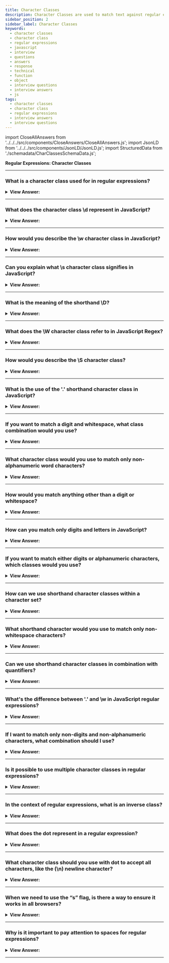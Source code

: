 ```yaml
---
title: Character Classes
description: Character Classes are used to match text against regular expressions. A character class is a special notation that matches any symbol from a set. Questions
sidebar_position: 2
sidebar_label: Character Classes
keywords:
  - character classes
  - character class
  - regular expressions
  - javascript
  - interview
  - questions
  - answers
  - response
  - technical
  - function
  - object
  - interview questions
  - interview answers
  - js
tags:
  - character classes
  - character class
  - regular expressions
  - interview answers
  - interview questions
---
```


import CloseAllAnswers from '../../../src/components/CloseAnswers/CloseAllAnswers.js';
import JsonLD from '../../../src/components/JsonLD/JsonLD.js';
import StructuredData from './schemadata/CharClassesSchemaData.js';

<JsonLD data={StructuredData} />

<head>
  <title>Character Classes | Regular Expressions Interview Questions</title>
</head>

**Regular Expressions: Character Classes**

<CloseAllAnswers />

---

### What is a character class used for in regular expressions?

<details>
  <summary><strong>View Answer:</strong></summary>
  <div>
  <div><strong>Interview Response:</strong> A character class is a special notation that matches any symbol from a particular set. The most common character classes are \d, \s, and \w used to add additional parameters for regular expressions to manipulate strings. A RegExp may contain both regular symbols and character classes.
    </div><br />
  <div><strong className="codeExample">Code Example:</strong><br /><br />

  <div></div>

```js
let str = 'Is there CSS4?';
let regexp = /CSS\d/;

console.log(str.match(regexp)); // logs CSS4
```

  </div>
  </div>
</details>

---

### What does the character class \d represent in JavaScript?

<details>
  <summary><strong>View Answer:</strong></summary>
  <div>
  <div><strong>Interview Response:</strong> In JavaScript regular expressions, the character class `\d` represents any digit from 0 to 9. It's equivalent to the character set `[0-9]`.
  </div><br />
  <div><strong className="codeExample">Code Example:</strong><br /><br />

  <div></div>

```javascript
let str = '123 abc';
let match = str.match(/\d/g); // match is now ["1", "2", "3"]
```

  </div>
  </div>
</details>

---

### How would you describe the \w character class in JavaScript?

<details>
  <summary><strong>View Answer:</strong></summary>
  <div>
  <div><strong>Interview Response:</strong> In JavaScript regular expressions, the character class `\w` represents any alphanumeric character including the underscore. It's equivalent to the character set `[A-Za-z0-9_]`.
  </div><br />
  <div><strong className="codeExample">Technical Details:</strong><br /><br />

  <div></div>

It includes:

- Uppercase letters (A-Z)
- Lowercase letters (a-z)
- Digits (0-9)
- The underscore (_)

Here's an example of how you might use it:

```javascript
let str = 'abc123_ def';
let match = str.match(/\w/g); // match is now ["a", "b", "c", "1", "2", "3", "_", "d", "e", "f"]
```

  </div>
  </div>
</details>

---

### Can you explain what \s character class signifies in JavaScript?

<details>
  <summary><strong>View Answer:</strong></summary>
  <div>
  <div><strong>Interview Response:</strong> The \s character class corresponds to any whitespace character, such as spaces, tabs, or line breaks.
  </div><br />
  <div><strong className="codeExample">Technical Details:</strong><br /><br />

  <div></div>

This includes:

- Spaces
- Tabs (`\t`)
- Carriage returns (`\r`)
- New lines (`\n`)
- Form feeds (`\f`)
- Vertical tabs (`\v`)

It's a convenient way to match any kind of space, regardless of what kind it is.

Here's an example of how you might use it:

```javascript
let str = 'Hello World';
let match = str.match(/\s/g); 
console.log(match); // match is now [" "]
```

  </div>
  </div>
</details>

---

### What is the meaning of the shorthand \D?

<details>
  <summary><strong>View Answer:</strong></summary>
  <div>
  <div><strong>Interview Response:</strong> In JavaScript regular expressions, `\D` is a shorthand character class that matches any character that's not a digit (0-9). It's equivalent to the character class `[^0-9]`.
  </div><br />
  <div><strong className="codeExample">Code Example:</strong><br /><br />

  <div></div>

```javascript
let str = "hello123";
let match = str.match(/\D/g);  // match will be ['h', 'e', 'l', 'l', 'o']
console.log(match);
```

Remember that JavaScript's regular expressions are case-sensitive, so `\D` and `\d` are not the same. While `\D` matches any non-digit character, `\d` matches any digit character.

  </div>
  </div>
</details>

---

### What does the \W character class refer to in JavaScript Regex?

<details>
  <summary><strong>View Answer:</strong></summary>
  <div>
  <div><strong>Interview Response:</strong> In JavaScript regular expressions, the \W (uppercase W) character class is used to find non-word characters. It's essentially the inverse of \w.
  </div><br />
  <div><strong className="codeExample">Code Example:</strong><br /><br />

  <div></div>

```js
let str = "hello world!";
let match = str.match(/\W/g);  // match will be [' ', '!']
console.log(match);
```

  </div>
  </div>
</details>

---

### How would you describe the \S character class?

<details>
  <summary><strong>View Answer:</strong></summary>
  <div>
  <div><strong>Interview Response:</strong> The `\S` (uppercase S) character class is used to find any non-whitespace character. It is essentially the inverse of `\s` (lowercase s).
  </div><br />
  <div><strong className="codeExample">Code Example:</strong><br /><br />

  <div></div>

```javascript
let str = "hello world!";
let match = str.match(/\S/g);  
// match will be ['h', 'e', 'l', 'l', 'o', 'w', 'o', 'r', 'l', 'd', '!']
```

---

:::note
The \s character class matches any whitespace character, including space ( ), tab (\t), carriage return (\r), new line (\n), vertical tab (\v), or form feed (\f).
:::

  </div>
  </div>
</details>

---

### What is the use of the '.' shorthand character class in JavaScript?

<details>
  <summary><strong>View Answer:</strong></summary>
  <div>
  <div><strong>Interview Response:</strong> In JavaScript regular expressions, the `.` (dot) is a special character class that matches almost any character except for the newline character (`\n`), unless the `s` flag (dotAll flag) is used.
  </div><br />
  <div><strong className="codeExample">Code Example:</strong><br /><br />

  <div></div>

```javascript
let str = "hello world!";
let match = str.match(/./g);  
// match will be ['h', 'e', 'l', 'l', 'o', ' ', 'w', 'o', 'r', 'l', 'd', '!']
```

In this example, the regex `./g` matches every character in the string. The `g` at the end of the regex is a flag that makes the regex match globally, i.e., find all matches in the string instead of stopping after the first match. Here, it matches all the letters, the exclamation point, and the space.

However, it will not match the newline character. For example:

```javascript
let str = "hello\nworld!";
let match = str.match(/./g);  
// match will be ['h', 'e', 'l', 'l', 'o', 'w', 'o', 'r', 'l', 'd', '!']
```

Here, the newline character (`\n`) between "hello" and "world!" is not included in the match result. If you want to include newline characters in the `.` match, you can use the `s` flag:

```javascript
let str = "hello\nworld!";
let match = str.match(/./gs);  
// match will be ['h', 'e', 'l', 'l', 'o', '\n', 'w', 'o', 'r', 'l', 'd', '!']
```

In this example, the `s` flag makes the `.` match any character including newlines.

  </div>
  </div>
</details>

---

### If you want to match a digit and whitespace, what class combination would you use?

<details>
  <summary><strong>View Answer:</strong></summary>
  <div>
  <div><strong>Interview Response:</strong> If you want to match a digit or a whitespace character, you would use the character classes for digits (`\d`) and whitespace (`\s`) inside a set of square brackets `[]`.
  </div><br />
  <div><strong className="codeExample">Code Example:</strong><br /><br />

  <div></div>

Here's how you could do it:

```javascript
let str = "hello world123!";
let match = str.match(/[\d\s]/g);  
// match will be [' ', '1', '2', '3', ' ']
```

---

:::note
Note that inside a set of square brackets, you do not need to separate the character classes with a pipe `|` or anything else. The square brackets signify a character set and will match any single character that is represented inside the brackets. In this case, any digit or whitespace character will be matched.
:::

  </div>
  </div>
</details>

---

### What character class would you use to match only non-alphanumeric word characters?

<details>
  <summary><strong>View Answer:</strong></summary>
  <div>
  <div><strong>Interview Response:</strong> In JavaScript regular expressions, if you want to match non-alphanumeric word characters, you would use the `\W` (uppercase W) character class. This will match any character that is not included in the set `[A-Za-z0-9_]`.

  </div><br />
  <div><strong className="codeExample">Code Example:</strong><br /><br />

  <div></div>

```javascript
let str = "hello world123!";
let match = str.match(/\W/g);  
console.log(match); // match will be [" ", "!"]
```

  </div>
  </div>
</details>

---

### How would you match anything other than a digit or whitespace?

<details>
  <summary><strong>View Answer:</strong></summary>
  <div>
  <div><strong>Interview Response:</strong> In JavaScript regular expressions, if you want to match anything other than a digit or a whitespace character, you can combine the shorthand character classes for digits (\d) and whitespace (\s) inside a set of square brackets [] and precede it with the caret (^) symbol to negate the set.
  </div><br />
  <div><strong className="codeExample">Code Example:</strong><br /><br />

  <div></div>

```js
let str = "hello world123!";
let match = str.match(/[^\d\s]/g); 
console.log(match); // output: ["h", "e", "l", "l", "o", "w", "o", "r", "l", "d", "!"]
```

  </div>
  </div>
</details>

---

### How can you match only digits and letters in JavaScript?

<details>
  <summary><strong>View Answer:</strong></summary>
  <div>
  <div><strong>Interview Response:</strong> You can match only digits and letters by using the \w (lowercase w) character class which matches any alphanumeric character (letters or digits) and the underscore. However, if you want to exclude the underscore, you'll have to define a custom character set using the square brackets [A-Za-z0-9].
  </div><br />
  <div><strong className="codeExample">Code Example:</strong><br /><br />

  <div></div>

```js
let str = "hello_world123!";
let match = str.match(/[A-Za-z0-9]/g);  
console.log(match);

//////////////////////////////////////////

let str = "hello_world123!";
let match = str.match(/\w/g);
// ["h", "e", "l", "l", "o", "_", "w", "o", "r", "l", "d", "1", "2", "3"]
console.log(match);
```

  </div>
  </div>
</details>

---

### If you want to match either digits or alphanumeric characters, which classes would you use?

<details>
  <summary><strong>View Answer:</strong></summary>
  <div>
  <div><strong>Interview Response:</strong> To match either digits or alphanumeric characters, you can use \d or \w.
  </div><br />
  </div>
</details>

---

### How can we use shorthand character classes within a character set?

<details>
  <summary><strong>View Answer:</strong></summary>
  <div>
  <div><strong>Interview Response:</strong> We can include shorthand character classes within brackets like [abc\w] to match 'a', 'b', 'c', or any alphanumeric character.
  </div><br />
  <div><strong className="codeExample">Code Example:</strong><br /><br />

  <div></div>

```js
let str = "abcdef";
let match = str.match(/[abc\W]/g);  
// match will be ["a", "b", "c"]
console.log(match);
```

  </div>
  </div>
</details>

---

### What shorthand character would you use to match only non-whitespace characters?

<details>
  <summary><strong>View Answer:</strong></summary>
  <div>
  <div><strong>Interview Response:</strong> To match non-whitespace characters, you would use the \S shorthand character class.
  </div><br />
  <div><strong className="codeExample">Code Example:</strong><br /><br />

  <div></div>

```js
let str = "Hello JavaScript!";
let match = str.match(/\S/g); 
// match will be "H", "e", "l", "l", "o", "J", "a", "v", "a", "S", "c", "r", "i", "p", "t", "!"]
console.log(match);
```

  </div>
  </div>
</details>

---

### Can we use shorthand character classes in combination with quantifiers?

<details>
  <summary><strong>View Answer:</strong></summary>
  <div>
  <div><strong>Interview Response:</strong> Yes, you can use shorthand character classes in combination with quantifiers in JavaScript regular expressions. Quantifiers specify how many instances of a character, group, or character class must be present in the input for a match to be found.
  </div><br />
  <div><strong className="codeExample">Code Example:</strong><br /><br />

  <div></div>

```js
let str = "hello world123! 345";
let match = str.match(/\d+/g);  
// match will be ['123', '345']
console.log(match);
```

In this example, the regex /\d+/g matches one or more digits in the string. The g at the end of the regex is a flag that makes the regex match globally, or in other words, find all matches in the string instead of stopping after the first match. The plus sign + is a quantifier that matches one or more of the preceding character or character class. Here, it matches each group of digits as a whole string, rather than individual digits.

  </div>
  </div>
</details>

---

### What's the difference between '.' and \w in JavaScript regular expressions?

<details>
  <summary><strong>View Answer:</strong></summary>
  <div>
  <div><strong>Interview Response:</strong> The '.' matches any character except newline, while \w matches only alphanumeric characters and underscore.
  </div><br />
  </div>
</details>

---

### If I want to match only non-digits and non-alphanumeric characters, what combination should I use?

<details>
  <summary><strong>View Answer:</strong></summary>
  <div>
  <div><strong>Interview Response:</strong> If you want to match only non-digits and non-alphanumeric characters, you would use a combination of the shorthand character classes for non-digits (\D) and non-alphanumeric characters (\W). However, these two classes overlap, as \D includes all non-digit characters, and \W includes all non-word characters (which includes all non-digits). Therefore, you only need to use \W.<br/><br/>The \W character class matches any character that is not included in the set [A-Za-z0-9_], including all non-alphanumeric characters such as punctuation and symbols, as well as whitespace.
  </div><br />
  <div><strong className="codeExample">Code Example:</strong><br /><br />

  <div></div>

```js
let str = "hello world123!";
let match = str.match(/\W/g);  
// match will be [' ', , '!']
console.log(match);
```

  </div>
  </div>
</details>

---

### Is it possible to use multiple character classes in regular expressions?

<details>
  <summary><strong>View Answer:</strong></summary>
  <div>
  <div><strong>Interview Response:</strong> Yes, it's possible to use multiple shorthand character classes in JavaScript regular expressions. For example, \d\s\w would match a digit followed by a whitespace and then an alphanumeric character.
    </div><br />
  <div><strong className="codeExample">Code Example:</strong><br /><br />

  <div></div>

```js
console.log('I love HTML5!'.match(/\s\w\w\w\w\d/)); // console.logs ' HTML5'
```

  </div>
  </div>
</details>

---

### In the context of regular expressions, what is an inverse class?

<details>
  <summary><strong>View Answer:</strong></summary>
  <div>
  <div><strong>Interview Response:</strong> In regular expressions, an inverse class matches any character that's not in a defined set. Shorthand for inverse classes include `\D` (non-digits), `\W` (non-word characters), and `\S` (non-whitespace).
    </div><br />
  <div><strong className="codeExample">Code Example:</strong><br /><br />

  <div></div>

```js
// When we use \d we have to use the join method.
let str = '+7(903)-123-45-67';

console.log(str.match(/\d/g).join('')); // 79031234567

// When we use \D we do not have to use the join method.
let str = '+7(903)-123-45-67';

console.log(str.replace(/\D/g, '')); // 79031234567
```

  </div>
  </div>
</details>

---

### What does the dot represent in a regular expression?

<details>
  <summary><strong>View Answer:</strong></summary>
  <div>
  <div><strong>Interview Response:</strong> A dot (.) is a unique character class that matches any character except a new line. We should note that a dot means “any character”, but not the “absence of a character”. There must be a character to match it. By default, a dot does not match the newline character \n.
    </div><br />
  <div><strong className="codeExample">Code Example:</strong><br /><br />

  <div></div>

```js
console.log('Z'.match(/./)); // Z

let regexp = /CS.4/;

console.log('CSS4'.match(regexp)); // CSS4
console.log('CS-4'.match(regexp)); // CS-4
console.log('CS 4'.match(regexp)); // CS 4 (space is also a character)\

console.log('CS4'.match(/CS.4/)); // null
// no match because there is no character for the dot
```

  </div>
  </div>
</details>

---

### What character class should you use with dot to accept all characters, like the (\n) newline character?

<details>
  <summary><strong>View Answer:</strong></summary>
  <div>
  <div><strong>Interview Response:</strong> The dot (.) in JavaScript regular expressions matches any character except newline (\n). To make it match all characters including newline, use the 's' (dotAll) flag, like /./s.
    </div><br />
  <div><strong className="codeExample">Code Example:</strong><br /><br />

  <div></div>

Here's a JavaScript code example demonstrating the usage of the 's' flag to match newline characters:

```javascript
let regex = /./s;
console.log(regex.test('\n')); // This will log 'true'
```

In this code, the `test()` method checks if the string (in this case, a newline character) matches the regular expression (any character, including newline due to the 's' flag), and logs the result.

  </div>
  </div>
</details>

---

### When we need to use the “s” flag, is there a way to ensure it works in all browsers?

<details>
  <summary><strong>View Answer:</strong></summary>
  <div>
  <div><strong>Interview Response:</strong> Since the "s" flag is not supported in all browsers. To ensure cross-browser compatibility, consider using a workaround like [\s\S] to match any character, including newlines.
    </div><br />
  <div><strong>Technical Response:</strong> Because IE does not support the s flag. We can use a regular expression [\s\S] to match any character as an alternative that works everywhere. [\s\S]  means "a space character OR not a space character." In other words, "everything." It doesn't matter whether we use another pair of complimentary classes, such as [\d\D]. Or even [^] - which means "match any character except nothing." Also, we may use this approach if we want two types of "dots" in the same pattern: the usual dot acting normally ("without containing a newline") and a way to match "any character" with [\s\S] or something similar.
    </div><br />
  <div><strong className="codeExample">Code Example:</strong><br /><br />

  <div></div>

```js
console.log('A\nB'.match(/A[\s\S]B/)); // A\nB (match!)
```

  </div>
  </div>
</details>

---

### Why is it important to pay attention to spaces for regular expressions?

<details>
  <summary><strong>View Answer:</strong></summary>
  <div>
  <div><strong>Interview Response:</strong> If a regular expression does not take spaces into account, it may fail to work. We can fix it by adding spaces into the regular expression. Space is a character and equal in importance to any other character. We cannot add or remove spaces from a regular expression and expect it to work the same. In other words, all characters matter spaces in a regular expression.
    </div><br />
  <div><strong className="codeExample">Code Example:</strong><br /><br />

  <div></div>

```js
// Wrong Approach
console.log('1 - 5'.match(/\d-\d/)); // null, no match!

// Correct Approach
console.log('1 - 5'.match(/\d - \d/)); // 1 - 5, now it works

// or we can use \s class:
console.log('1 - 5'.match(/\d\s-\s\d/)); // 1 - 5, also works
```

  </div>
  </div>
</details>

---
